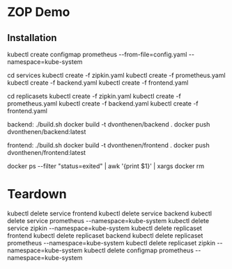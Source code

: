 # ZOP Demo

## Installation

kubectl create configmap prometheus --from-file=config.yaml --namespace=kube-system

cd services
kubectl create -f zipkin.yaml
kubectl create -f prometheus.yaml
kubectl create -f backend.yaml
kubectl create -f frontend.yaml

cd replicasets
kubectl create -f zipkin.yaml
kubectl create -f prometheus.yaml
kubectl create -f backend.yaml
kubectl create -f frontend.yaml

backend:
./build.sh
docker build -t dvonthenen/backend .
docker push dvonthenen/backend:latest

frontend:
./build.sh
docker build -t dvonthenen/frontend .
docker push dvonthenen/frontend:latest


docker ps --filter "status=exited" | awk '{print $1}' | xargs docker rm




# Teardown
kubectl delete service frontend
kubectl delete service backend
kubectl delete service prometheus --namespace=kube-system
kubectl delete service zipkin --namespace=kube-system
kubectl delete replicaset frontend
kubectl delete replicaset backend
kubectl delete replicaset prometheus --namespace=kube-system
kubectl delete replicaset zipkin --namespace=kube-system
kubectl delete configmap prometheus --namespace=kube-system
